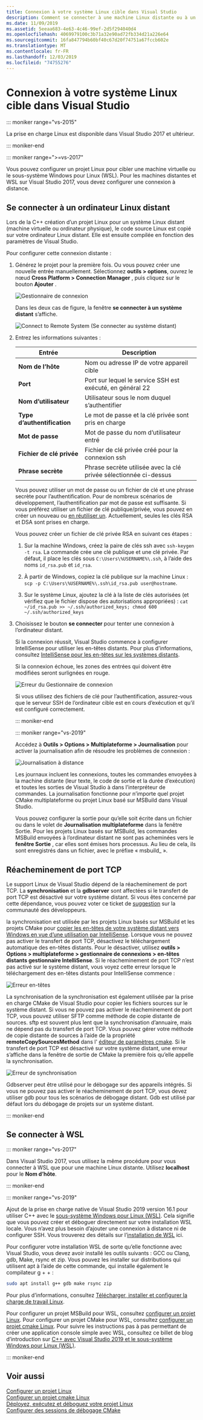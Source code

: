 ```yaml
---
title: Connexion à votre système Linux cible dans Visual Studio
description: Comment se connecter à une machine Linux distante ou à un sous-système Windows pour Linux C++ à partir d’un projet Visual Studio.
ms.date: 11/09/2019
ms.assetid: 5eeaa683-4e63-4c46-99ef-2d5f294040d4
ms.openlocfilehash: 4069979100c3b71a32e90ad72fb334d21a226e64
ms.sourcegitcommit: 16fa847794b60bf40c67d20f74751a67fccb602e
ms.translationtype: MT
ms.contentlocale: fr-FR
ms.lasthandoff: 12/03/2019
ms.locfileid: "74755276"
---
```

# <a name="connect-to-your-target-linux-system-in-visual-studio"></a>Connexion à votre système Linux cible dans Visual Studio

::: moniker range="vs-2015"

La prise en charge Linux est disponible dans Visual Studio 2017 et ultérieur.

::: moniker-end

::: moniker range=">=vs-2017"

Vous pouvez configurer un projet Linux pour cibler une machine virtuelle ou le sous-système Windows pour Linux (WSL). Pour les machines distantes et WSL sur Visual Studio 2017, vous devez configurer une connexion à distance.

## <a name="connect-to-a-remote-linux-computer"></a>Se connecter à un ordinateur Linux distant

Lors de la C++ création d’un projet Linux pour un système Linux distant (machine virtuelle ou ordinateur physique), le code source Linux est copié sur votre ordinateur Linux distant. Elle est ensuite compilée en fonction des paramètres de Visual Studio.

Pour configurer cette connexion distante :

1. Générez le projet pour la première fois. Ou vous pouvez créer une nouvelle entrée manuellement. Sélectionnez **outils > options**, ouvrez le nœud **Cross Platform > Connection Manager** , puis cliquez sur le bouton **Ajouter** .

   ![Gestionnaire de connexion](media/settings_connectionmanager.png)

   Dans les deux cas de figure, la fenêtre **se connecter à un système distant** s’affiche.

   ![Connect to Remote System (Se connecter au système distant)](media/connect.png)

1. Entrez les informations suivantes :

   | Entrée | Description
   | ----- | ---
   | **Nom de l’hôte**           | Nom ou adresse IP de votre appareil cible
   | **Port**                | Port sur lequel le service SSH est exécuté, en général 22
   | **Nom d’utilisateur**           | Utilisateur sous le nom duquel s’authentifier
   | **Type d’authentification** | Le mot de passe et la clé privée sont pris en charge
   | **Mot de passe**            | Mot de passe du nom d’utilisateur entré
   | **Fichier de clé privée**    | Fichier de clé privée créé pour la connexion ssh
   | **Phrase secrète**          | Phrase secrète utilisée avec la clé privée sélectionnée ci-dessus

   Vous pouvez utiliser un mot de passe ou un fichier de clé et une phrase secrète pour l’authentification. Pour de nombreux scénarios de développement, l’authentification par mot de passe est suffisante. Si vous préférez utiliser un fichier de clé publique/privée, vous pouvez en créer un nouveau ou [en réutiliser un](https://security.stackexchange.com/questions/10203/reusing-private-public-keys). Actuellement, seules les clés RSA et DSA sont prises en charge.

   Vous pouvez créer un fichier de clé privée RSA en suivant ces étapes :

   1. Sur la machine Windows, créez la paire de clés ssh avec `ssh-keygen -t rsa`. La commande crée une clé publique et une clé privée. Par défaut, il place les clés sous `C:\Users\%USERNAME%\.ssh`, à l’aide des noms `id_rsa.pub` et `id_rsa`.

   1. À partir de Windows, copiez la clé publique sur la machine Linux : `scp -p C:\Users\%USERNAME%\.ssh\id_rsa.pub user@hostname`.

   1. Sur le système Linux, ajoutez la clé à la liste de clés autorisées (et vérifiez que le fichier dispose des autorisations appropriées) : `cat ~/id_rsa.pub >> ~/.ssh/authorized_keys; chmod 600 ~/.ssh/authorized_keys`

1. Choisissez le bouton **se connecter** pour tenter une connexion à l’ordinateur distant.

   Si la connexion réussit, Visual Studio commence à configurer IntelliSense pour utiliser les en-têtes distants. Pour plus d’informations, consultez [IntelliSense pour les en-têtes sur les systèmes distants](configure-a-linux-project.md#remote_intellisense).

   Si la connexion échoue, les zones des entrées qui doivent être modifiées seront surlignées en rouge.

   ![Erreur du Gestionnaire de connexion](media/settings_connectionmanagererror.png)

   Si vous utilisez des fichiers de clé pour l’authentification, assurez-vous que le serveur SSH de l’ordinateur cible est en cours d’exécution et qu’il est configuré correctement.

   ::: moniker-end

   ::: moniker range="vs-2019"

   Accédez à **Outils > Options > Multiplateforme > Journalisation** pour activer la journalisation afin de résoudre les problèmes de connexion :

   ![Journalisation à distance](media/remote-logging-vs2019.png)

   Les journaux incluent les connexions, toutes les commandes envoyées à la machine distante (leur texte, le code de sortie et la durée d’exécution) et toutes les sorties de Visual Studio à dans l’interpréteur de commandes. La journalisation fonctionne pour n’importe quel projet CMake multiplateforme ou projet Linux basé sur MSBuild dans Visual Studio.

   Vous pouvez configurer la sortie pour qu’elle soit écrite dans un fichier ou dans le volet de **Journalisation multiplateforme** dans la fenêtre Sortie. Pour les projets Linux basés sur MSBuild, les commandes MSBuild envoyées à l’ordinateur distant ne sont pas acheminées vers le **fenêtre Sortie** , car elles sont émises hors processus. Au lieu de cela, ils sont enregistrés dans un fichier, avec le préfixe « msbuild_ ».

## <a name="tcp-port-forwarding"></a>Réacheminement de port TCP

Le support Linux de Visual Studio dépend de la réacheminement de port TCP. La **synchronisation** et la **gdbserver** sont affectées si le transfert de port TCP est désactivé sur votre système distant. Si vous êtes concerné par cette dépendance, vous pouvez voter ce ticket de [suggestion](https://developercommunity.visualstudio.com/idea/840265/dont-rely-on-ssh-tcp-port-forwarding-for-c-remote.html) sur la communauté des développeurs.

la synchronisation est utilisée par les projets Linux basés sur MSBuild et les projets CMake pour [copier les en-têtes de votre système distant vers Windows en vue d’une utilisation par IntelliSense](configure-a-linux-project.md#remote_intellisense). Lorsque vous ne pouvez pas activer le transfert de port TCP, désactivez le téléchargement automatique des en-têtes distants. Pour le désactiver, utilisez **outils > Options > multiplateforme > gestionnaire de connexions > en-têtes distants gestionnaire IntelliSense**. Si le réacheminement de port TCP n’est pas activé sur le système distant, vous voyez cette erreur lorsque le téléchargement des en-têtes distants pour IntelliSense commence :

![Erreur en-têtes](media/port-forwarding-headers-error.png)

La synchronisation de la synchronisation est également utilisée par la prise en charge CMake de Visual Studio pour copier les fichiers sources sur le système distant. Si vous ne pouvez pas activer le réacheminement de port TCP, vous pouvez utiliser SFTP comme méthode de copie distante de sources. sftp est souvent plus lent que la synchronisation d’annuaire, mais ne dépend pas du transfert de port TCP. Vous pouvez gérer votre méthode de copie distante de sources à l’aide de la propriété **remoteCopySourcesMethod** dans l' [éditeur de paramètres cmake](../build/cmakesettings-reference.md#additional-settings-for-cmake-linux-projects). Si le transfert de port TCP est désactivé sur votre système distant, une erreur s’affiche dans la fenêtre de sortie de CMake la première fois qu’elle appelle la synchronisation.

![Erreur de synchronisation](media/port-forwarding-copy-error.png)

Gdbserver peut être utilisé pour le débogage sur des appareils intégrés. Si vous ne pouvez pas activer le réacheminement de port TCP, vous devez utiliser gdb pour tous les scénarios de débogage distant. Gdb est utilisé par défaut lors du débogage de projets sur un système distant.

::: moniker-end

## <a name="connect-to-wsl"></a>Se connecter à WSL

::: moniker range="vs-2017"

Dans Visual Studio 2017, vous utilisez la même procédure pour vous connecter à WSL que pour une machine Linux distante. Utilisez **localhost** pour le **Nom d’hôte**.

::: moniker-end

::: moniker range="vs-2019"

Ajout de la prise en charge native de Visual Studio 2019 version 16.1 pour utiliser C++ avec le [sous-système Windows pour Linux (WSL)](/windows/wsl/about). Cela signifie que vous pouvez créer et déboguer directement sur votre installation WSL locale. Vous n’avez plus besoin d’ajouter une connexion à distance ni de configurer SSH. Vous trouverez des détails sur l’[installation de WSL](/windows/wsl/install-win10) ici.

Pour configurer votre installation WSL de sorte qu’elle fonctionne avec Visual Studio, vous devez avoir installé les outils suivants : GCC ou Clang, gdb, Make, rsync et zip. Vous pouvez les installer sur distributions qui utilisent apt à l’aide de cette commande, qui installe également le compilateur g + + :

```bash
sudo apt install g++ gdb make rsync zip
```

Pour plus d’informations, consultez [Télécharger, installer et configurer la charge de travail Linux](download-install-and-setup-the-linux-development-workload.md).

Pour configurer un projet MSBuild pour WSL, consultez [configurer un projet Linux](configure-a-linux-project.md). Pour configurer un projet CMake pour WSL, consultez [configurer un projet cmake Linux](cmake-linux-project.md). Pour suivre les instructions pas à pas permettant de créer une application console simple avec WSL, consultez ce billet de blog d’introduction sur [C++ avec Visual Studio 2019 et le sous-système Windows pour Linux (WSL)](https://devblogs.microsoft.com/cppblog/c-with-visual-studio-2019-and-windows-subsystem-for-linux-wsl/).

::: moniker-end

## <a name="see-also"></a>Voir aussi

[Configurer un projet Linux](configure-a-linux-project.md)\
[Configurer un projet cmake Linux](cmake-linux-project.md)\
[Déployez, exécutez et déboguez votre projet Linux](deploy-run-and-debug-your-linux-project.md)\
[Configurer des sessions de débogage CMake](../build/configure-cmake-debugging-sessions.md)
